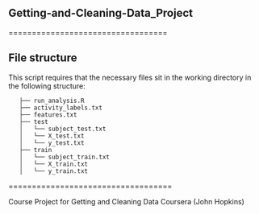 ## Getting-and-Cleaning-Data_Project
==================================

## File structure
This script requires that the necessary files sit in the working directory in the following structure:

 ```
    ├── run_analysis.R
    ├── activity_labels.txt
    ├── features.txt
    ├── test
    │   └── subject_test.txt
    │   └── X_test.txt
    │   └── y_test.txt 
    ├── train
    │   └── subject_train.txt
    │   └── X_train.txt
    │   └── y_train.txt    
```

===================================



Course Project for Getting and Cleaning Data Coursera (John Hopkins)
